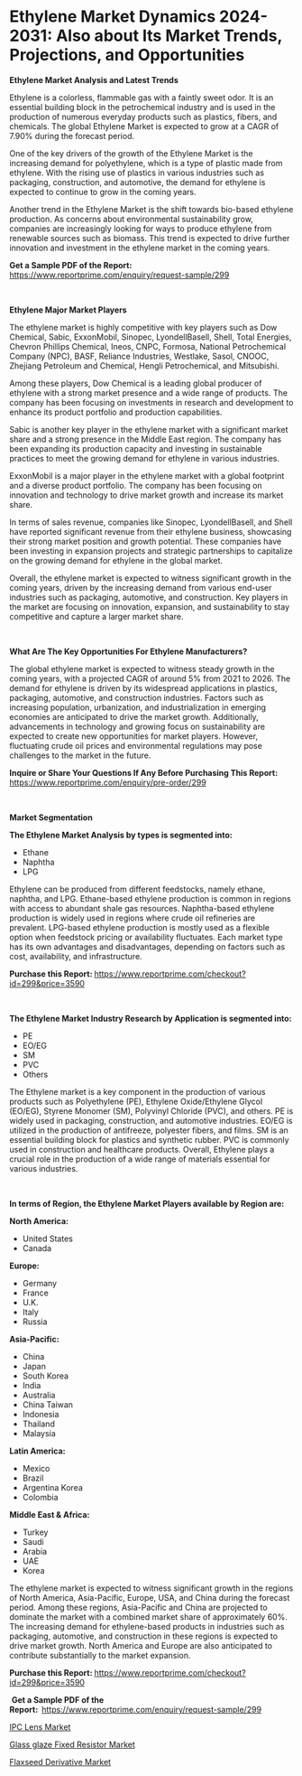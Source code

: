 <p><h1>Ethylene Market Dynamics 2024-2031: Also about Its Market Trends, Projections, and Opportunities</h1></p><p><strong>Ethylene Market Analysis and Latest Trends</strong></p>
<p><p>Ethylene is a colorless, flammable gas with a faintly sweet odor. It is an essential building block in the petrochemical industry and is used in the production of numerous everyday products such as plastics, fibers, and chemicals. The global Ethylene Market is expected to grow at a CAGR of 7.90% during the forecast period.</p><p>One of the key drivers of the growth of the Ethylene Market is the increasing demand for polyethylene, which is a type of plastic made from ethylene. With the rising use of plastics in various industries such as packaging, construction, and automotive, the demand for ethylene is expected to continue to grow in the coming years.</p><p>Another trend in the Ethylene Market is the shift towards bio-based ethylene production. As concerns about environmental sustainability grow, companies are increasingly looking for ways to produce ethylene from renewable sources such as biomass. This trend is expected to drive further innovation and investment in the ethylene market in the coming years.</p></p>
<p><strong>Get a Sample PDF of the Report:&nbsp;</strong> <a href="https://www.reportprime.com/enquiry/request-sample/299">https://www.reportprime.com/enquiry/request-sample/299</a></p>
<p>&nbsp;</p>
<p><strong>Ethylene Major Market Players</strong></p>
<p><p>The ethylene market is highly competitive with key players such as Dow Chemical, Sabic, ExxonMobil, Sinopec, LyondellBasell, Shell, Total Energies, Chevron Phillips Chemical, Ineos, CNPC, Formosa, National Petrochemical Company (NPC), BASF, Reliance Industries, Westlake, Sasol, CNOOC, Zhejiang Petroleum and Chemical, Hengli Petrochemical, and Mitsubishi. </p><p>Among these players, Dow Chemical is a leading global producer of ethylene with a strong market presence and a wide range of products. The company has been focusing on investments in research and development to enhance its product portfolio and production capabilities. </p><p>Sabic is another key player in the ethylene market with a significant market share and a strong presence in the Middle East region. The company has been expanding its production capacity and investing in sustainable practices to meet the growing demand for ethylene in various industries. </p><p>ExxonMobil is a major player in the ethylene market with a global footprint and a diverse product portfolio. The company has been focusing on innovation and technology to drive market growth and increase its market share.</p><p>In terms of sales revenue, companies like Sinopec, LyondellBasell, and Shell have reported significant revenue from their ethylene business, showcasing their strong market position and growth potential. These companies have been investing in expansion projects and strategic partnerships to capitalize on the growing demand for ethylene in the global market.</p><p>Overall, the ethylene market is expected to witness significant growth in the coming years, driven by the increasing demand from various end-user industries such as packaging, automotive, and construction. Key players in the market are focusing on innovation, expansion, and sustainability to stay competitive and capture a larger market share.</p></p>
<p>&nbsp;</p>
<p><strong>What Are The Key Opportunities For Ethylene Manufacturers?</strong></p>
<p><p>The global ethylene market is expected to witness steady growth in the coming years, with a projected CAGR of around 5% from 2021 to 2026. The demand for ethylene is driven by its widespread applications in plastics, packaging, automotive, and construction industries. Factors such as increasing population, urbanization, and industrialization in emerging economies are anticipated to drive the market growth. Additionally, advancements in technology and growing focus on sustainability are expected to create new opportunities for market players. However, fluctuating crude oil prices and environmental regulations may pose challenges to the market in the future.</p></p>
<p><strong>Inquire or Share Your Questions If Any Before Purchasing This Report:</strong> <a href="https://www.reportprime.com/enquiry/pre-order/299">https://www.reportprime.com/enquiry/pre-order/299</a></p>
<p>&nbsp;</p>
<p><strong>Market Segmentation</strong></p>
<p><strong>The Ethylene Market Analysis by types is segmented into:</strong></p>
<p><ul><li>Ethane</li><li>Naphtha</li><li>LPG</li></ul></p>
<p><p>Ethylene can be produced from different feedstocks, namely ethane, naphtha, and LPG. Ethane-based ethylene production is common in regions with access to abundant shale gas resources. Naphtha-based ethylene production is widely used in regions where crude oil refineries are prevalent. LPG-based ethylene production is mostly used as a flexible option when feedstock pricing or availability fluctuates. Each market type has its own advantages and disadvantages, depending on factors such as cost, availability, and infrastructure.</p></p>
<p><strong>Purchase this Report:&nbsp;</strong><a href="https://www.reportprime.com/checkout?id=299&price=3590">https://www.reportprime.com/checkout?id=299&price=3590</a></p>
<p>&nbsp;</p>
<p><strong>The Ethylene Market Industry Research by Application is segmented into:</strong></p>
<p><ul><li>PE</li><li>EO/EG</li><li>SM</li><li>PVC</li><li>Others</li></ul></p>
<p><p>The Ethylene market is a key component in the production of various products such as Polyethylene (PE), Ethylene Oxide/Ethylene Glycol (EO/EG), Styrene Monomer (SM), Polyvinyl Chloride (PVC), and others. PE is widely used in packaging, construction, and automotive industries. EO/EG is utilized in the production of antifreeze, polyester fibers, and films. SM is an essential building block for plastics and synthetic rubber. PVC is commonly used in construction and healthcare products. Overall, Ethylene plays a crucial role in the production of a wide range of materials essential for various industries.</p></p>
<p>&nbsp;</p>
<p><strong>In terms of Region, the Ethylene Market Players available by Region are:</strong></p>
<p>
    <p> <strong> North America: </strong>
        <ul>
            <li>United States</li>
            <li>Canada</li>
        </ul>
        </p> 
    <p> <strong> Europe: </strong>
        <ul>
            <li>Germany</li>
            <li>France</li>
            <li>U.K.</li>
            <li>Italy</li>
            <li>Russia</li>
        </ul>
        </p> 
    <p> <strong> Asia-Pacific: </strong>
        <ul>
            <li>China</li>
            <li>Japan</li>
            <li>South Korea</li>
            <li>India</li>
            <li>Australia</li>
            <li>China Taiwan</li>
            <li>Indonesia</li>
            <li>Thailand</li>
            <li>Malaysia</li>
        </ul>
        </p> 
    <p> <strong> Latin America: </strong>
        <ul>
            <li>Mexico</li>
            <li>Brazil</li>
            <li>Argentina Korea</li>
            <li>Colombia</li>
        </ul>
        </p> 
    <p> <strong> Middle East & Africa: </strong>
        <ul>
            <li>Turkey</li>
            <li>Saudi</li>
            <li>Arabia</li>
            <li>UAE</li>
            <li>Korea</li>
        </ul>
    </p>
    </p>
<p><p>The ethylene market is expected to witness significant growth in the regions of North America, Asia-Pacific, Europe, USA, and China during the forecast period. Among these regions, Asia-Pacific and China are projected to dominate the market with a combined market share of approximately 60%. The increasing demand for ethylene-based products in industries such as packaging, automotive, and construction in these regions is expected to drive market growth. North America and Europe are also anticipated to contribute substantially to the market expansion.</p></p>
<p><strong>Purchase this Report: </strong><a href="https://www.reportprime.com/checkout?id=299&price=3590">https://www.reportprime.com/checkout?id=299&price=3590</a></p>
<p>&nbsp;<strong>Get a Sample PDF of the Report:&nbsp;&nbsp;</strong><a href="https://www.reportprime.com/enquiry/request-sample/299">https://www.reportprime.com/enquiry/request-sample/299</a></p>
<p><strong></strong></p>
<p><p><a href="https://view.publitas.com/reportprime-1/ipc-lens-market-research-report-the-key-to-successful-business-strategy-forecasted-for-period-from-2023-2030/">IPC Lens Market</a></p><p><a href="https://view.publitas.com/reportprime-1/glass-glaze-fixed-resistor-market-size-market-trends-and-growth-outlook-forecasted-for-period-from-2023-to-2030/">Glass glaze Fixed Resistor Market</a></p><p><a href="https://view.publitas.com/reportprime-1/insights-into-flaxseed-derivative-market-size-analysing-market-share-trends-and-growth-from-2023-to-2030/">Flaxseed Derivative Market</a></p></p>